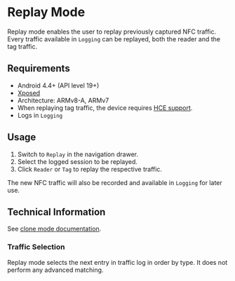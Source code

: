 Replay Mode
=======

Replay mode enables the user to replay previously captured NFC traffic. Every traffic available in `Logging` can be replayed, both the reader and the tag traffic.

## Requirements
- Android 4.4+ (API level 19+)
- [Xposed](https://repo.xposed.info/)
- Architecture: ARMv8-A, ARMv7
- When replaying tag traffic, the device requires [HCE support](https://developer.android.com/guide/topics/connectivity/nfc/hce).
- Logs in `Logging`

## Usage
1. Switch to `Replay` in the navigation drawer.
2. Select the logged session to be replayed.
3. Click `Reader` or `Tag` to replay the respective traffic.

The new NFC traffic will also be recorded and available in `Logging` for later use.

## Technical Information
See [clone mode documentation](/doc/mode/Clone.md).

### Traffic Selection
Replay mode selects the next entry in traffic log in order by type. It does not perform any advanced matching.
